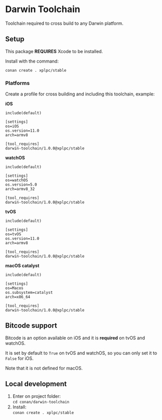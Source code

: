 
# Darwin Toolchain

Toolchain required to cross build to any Darwin platform.

## Setup

This package **REQUIRES** Xcode to be installed.

Install with the command:

```
conan create . xplpc/stable
```

### Platforms

Create a profile for cross building and including this toolchain, example:

**iOS**

```
include(default)

[settings]
os=iOS
os.version=11.0
arch=armv8

[tool_requires]
darwin-toolchain/1.0.0@xplpc/stable
```

**watchOS**


```
include(default)

[settings]
os=watchOS
os.version=5.0
arch=armv8_32

[tool_requires]
darwin-toolchain/1.0.0@xplpc/stable
```

**tvOS**

```
include(default)

[settings]
os=tvOS
os.version=11.0
arch=armv8

[tool_requires]
darwin-toolchain/1.0.0@xplpc/stable
```

**macOS catalyst**

```
include(default)

[settings]
os=Macos
os.subsystem=catalyst
arch=x86_64

[tool_requires]
darwin-toolchain/1.0.0@xplpc/stable
```

## Bitcode support

Bitcode is an option available on iOS and it is **required** on tvOS and watchOS.

It is set by default to `True` on tvOS and watchOS, so you can only set it to `False` for iOS.

Note that it is not defined for macOS.

## Local development

1. Enter on project folder:  
```cd conan/darwin-toolchain```
2. Install:  
```conan create . xplpc/stable```

